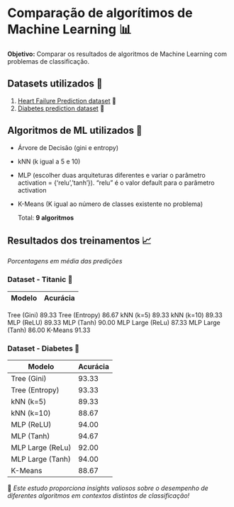 # Comparação de algorítimos de Machine Learning 📊

**Objetivo:** Comparar os resultados de algoritmos de Machine Learning com problemas de classificação.

## Datasets utilizados 📂

1. [Heart Failure Prediction dataset](https://www.kaggle.com/datasets/fedesoriano/heart-failure-prediction/code) 🚢
2. [Diabetes prediction dataset](https://www.kaggle.com/datasets/iammustafatz/diabetes-prediction-dataset) 💉

## Algoritmos de ML utilizados 🤖

* Árvore de Decisão (gini e entropy)
* kNN (k igual a 5 e 10)
* MLP (escolher duas arquiteturas diferentes e variar o parâmetro activation = {‘relu’,’tanh’}). “relu” é o valor default para o parâmetro activation
* K-Means (K igual ao número de classes existente no problema)

    Total: **9 algoritmos**

## Resultados dos treinamentos 📈

*Porcentagens em média das predições*

### Dataset - **Titanic** 🚢

Modelo             |      Acurácia
------------------ | ------------------
Tree (Gini)              89.33
Tree (Entropy)           86.67
kNN (k=5)                89.33
kNN (k=10)               89.33
MLP (ReLU)               89.33
MLP (Tanh)               90.00
MLP Large (ReLu)         87.33
MLP Large (Tanh)         86.00
K-Means                  91.33

### Dataset - **Diabetes** 💉

Modelo             |      Acurácia
------------------ | ------------------
Tree (Gini)        |      93.33
Tree (Entropy)     |      93.33
kNN (k=5)          |      89.33
kNN (k=10)         |      88.67
MLP (ReLU)         |      94.00
MLP (Tanh)         |      94.67
MLP Large (ReLu)   |      92.00
MLP Large (Tanh)   |      94.00
K-Means            |      88.67

📌 *Este estudo proporciona insights valiosos sobre o desempenho de diferentes algoritmos em contextos distintos de classificação!*

